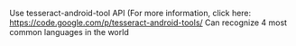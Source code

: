 Use tesseract-android-tool API (For more information, click here: https://code.google.com/p/tesseract-android-tools/
Can recognize 4 most common languages in the world